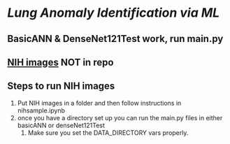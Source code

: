 # *Lung Anomaly Identification via ML*

## BasicANN & DenseNet121Test work, run main.py

## [NIH images](https://nihcc.app.box.com/v/ChestXray-NIHCC) NOT in repo

## Steps to run NIH images

1. Put NIH images in a folder and then follow instructions in nihsample.ipynb
2. once you have a directory set up you can run the main.py files in either basicANN or denseNet121Test
   1. Make sure you set the DATA_DIRECTORY vars properly.
